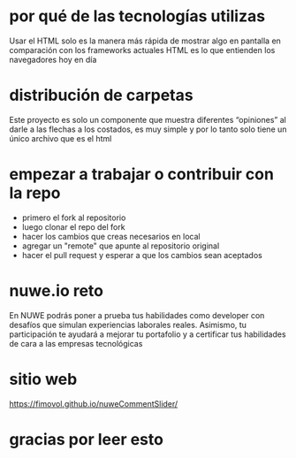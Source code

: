 # por qué de las tecnologías utilizas
Usar el HTML solo es la manera más rápida de mostrar algo en pantalla en comparación con los frameworks actuales HTML es lo que entienden los navegadores hoy en día

# distribución de carpetas
Este proyecto es solo un componente que muestra diferentes “opiniones” al darle a las flechas a los costados, es muy simple y por lo tanto solo tiene un único archivo que es el html

# empezar a trabajar o contribuir con la repo

- primero el fork al repositorio
- luego clonar el repo del fork
- hacer los cambios que creas necesarios en local
- agregar un "remote" que apunte al repositorio original
- hacer el pull request y esperar a que los cambios sean aceptados

# nuwe.io reto
En NUWE podrás poner a prueba tus habilidades como developer con desafíos que simulan experiencias laborales reales. Asimismo, tu participación te ayudará a mejorar tu portafolio y a certificar tus habilidades de cara a las empresas tecnológicas

# sitio web
https://fimovol.github.io/nuweCommentSlider/

# gracias por leer esto
